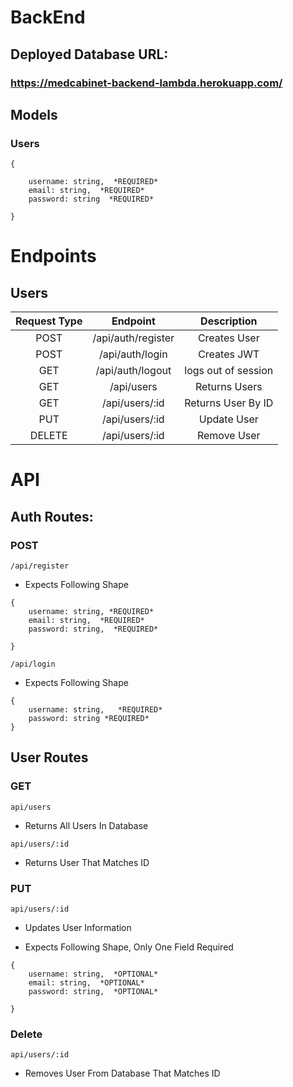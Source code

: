 # BackEnd

## Deployed Database URL:
### https://medcabinet-backend-lambda.herokuapp.com/

## Models

### Users

```
{
    
    username: string,  *REQUIRED*   
    email: string,  *REQUIRED*   
    password: string  *REQUIRED*
    
}
```

# Endpoints

## Users

| Request Type | Endpoint                       | Description             |
|:------------:|:------------------------------:|:-----------------------:|
| POST         | /api/auth/register                  | Creates User            |
| POST         | /api/auth/login                     | Creates JWT             |
| GET          | /api/auth/logout                    | logs out of session      |
| GET          | /api/users                     | Returns Users           |
| GET          | /api/users/:id                 | Returns User By ID      |
| PUT          | /api/users/:id                 | Update User             |
| DELETE       | /api/users/:id                 | Remove User             |


# API

## Auth Routes:

### POST
`/api/register`

- Expects Following Shape

```
{
    username: string, *REQUIRED*
    email: string,  *REQUIRED*   
    password: string,  *REQUIRED*
    
}
```

`/api/login`

- Expects Following Shape

```
{
    username: string,   *REQUIRED*
    password: string *REQUIRED*
}
```

## User Routes

### GET

`api/users`

- Returns All Users In Database

`api/users/:id`

- Returns User That Matches ID

### PUT

`api/users/:id`

- Updates User Information

- Expects Following Shape, Only One Field Required

```
{
    username: string,  *OPTIONAL*
    email: string,  *OPTIONAL*   
    password: string,  *OPTIONAL*
    
}
```

### Delete

`api/users/:id`

- Removes User From Database That Matches ID


